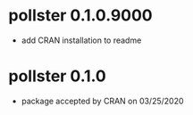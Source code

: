 # pollster 0.1.0.9000

* add CRAN installation to readme

# pollster 0.1.0

* package accepted by CRAN on 03/25/2020
